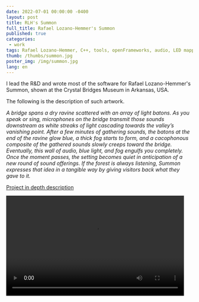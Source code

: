 ```yaml
---
date: 2022-07-01 00:00:00 -0400
layout: post
title: RLH's Summon
full_title: Rafael Lozano-Hemmer's Summon
published: true
categories:
 - work
tags: Rafael Lozano-Hemmer, C++, tools, openFrameworks, audio, LED mapping
thumb: /thumbs/summon.jpg
poster_img: /img/summon.jpg
lang: en
---
```


I lead the R&D and wrote most of the software for Rafael Lozano-Hemmer's Summon, shown at the Crystal Bridges Museum in Arkansas, USA.

The following is the description of such artwork.

_A bridge spans a dry ravine scattered with an array of light batons. As you speak or sing, microphones on the bridge transmit those sounds downstream as white streaks of light cascading towards the valley’s vanishing point. After a few minutes of gathering sounds, the batons at the end of the ravine glow blue, a thick fog starts to form, and a cacophonous composite of the gathered sounds slowly creeps toward the bridge.
Eventually, this wall of audio, blue light, and fog engulfs you completely. Once the moment passes, the setting becomes quiet in anticipation of a new round of sound offerings. If the forest is always listening, Summon expresses that idea in a tangible way by giving visitors back what they gave to it._



[Project in depth description](https://www.lozano-hemmer.com/a_crack_in_the_hourglass.php)

								
<video  class="videoborder" preload="metadata" width="480" height="270" controls  autoplay>
	<source src="https://www.lozano-hemmer.com/videos/artwork/summon_bentonville_2022_rlh_001.mp4#t=0.1"  type="video/mp4">
	<source src="https://www.lozano-hemmer.com/videos/artwork/summon_bentonville_2022_rlh_001.ogv#t=0.1"  type="video/ogg">
	<source src="https://www.lozano-hemmer.com/videos/artwork/summon_bentonville_2022_rlh_001.webm#t=0.1" type="video/webm">
Your browser does not support the video tag.
</video>			
